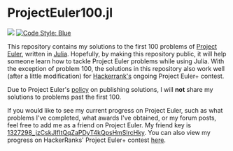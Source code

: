 # ProjectEuler100.jl

![](https://projecteuler.net/profile/byhill.png)
[![Code Style: Blue](https://img.shields.io/badge/code%20style-blue-4495d1.svg)](https://github.com/invenia/BlueStyle)

This repository contains my solutions to the first 100 problems of [Project Euler](https://projecteuler.net/), written in [Julia](https://julialang.org/).  Hopefully, by making this repository public, it will help someone learn how to tackle Project Euler problems while using Julia.  With the exception of problem 100, the solutions in this repository also work well (after a little modification) for [Hackerrank's](https://www.hackerrank.com/contests/projecteuler/challenges) ongoing Project Euler+ contest.

Due to Project Euler's [policy](https://projecteuler.net/about#publish) on publishing solutions, I will **not** share my solutions to problems past the first 100.

If you would like to see my current progress on Project Euler, such as what problems I've completed, what awards I've obtained, or my forum posts, feel free to add me as a friend on Project Euler.  My friend key is [1327298_jzCskJIfItQqZaPDyT4kQpsHmSlrcHky](https://projecteuler.net/friends).  You can also view my progress on HackerRanks' Project Euler+ contest [here](https://www.hackerrank.com/byhill).
